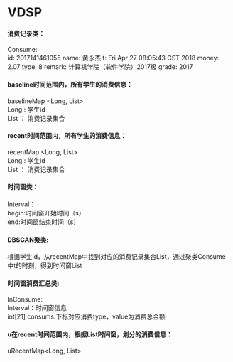 # VDSP

#### 消费记录类：  
  Consume:  
  id: 2017141461055 name: 黄永杰 t: Fri Apr 27 08:05:43 CST 2018 money: 2.07 type: 8 remark: 计算机学院（软件学院）2017级 grade: 2017  

#### baseline时间范围内，所有学生的消费信息：
  baselineMap <Long, List<Consume>>  
  Long : 学生id  
  List<Consume> ： 消费记录集合  

#### recent时间范围内，所有学生的消费信息：
  recentMap <Long, List<Consume>>  
  Long : 学生id  
  List<Consume> ： 消费记录集合  
  
#### 时间窗类：
  Interval：  
  begin:时间窗开始时间（s）  
  end:时间窗结束时间（s）  

#### DBSCAN聚类:
  根据学生id，从recentMap中找到对应的消费记录集合List<Consume>，通过聚类Consume中t的时刻，得到时间窗List<Inteval>  
  
#### 时间窗消费汇总类:
  InConsume:  
    Interval：时间窗信息  
    int[21] consums:下标对应消费type，value为消费总金额  

#### u在recent时间范围内，根据List<Interval>时间窗，划分的消费信息：  
  uRecentMap<Long, List<InConsume>>  
